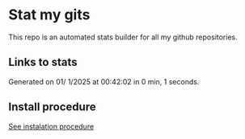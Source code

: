 # Stat my gits

This repo is an automated stats builder for all my github repositories.

## Links to stats


Generated on 01/ 1/2025 at 00:42:02 in 0 min, 1 seconds.

## Install procedure

[See instalation procedure](./src/install.md)
